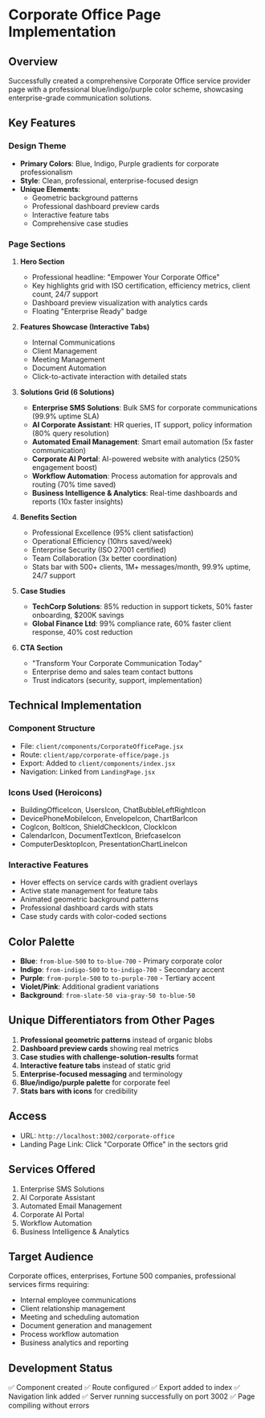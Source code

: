 # Corporate Office Page Implementation

## Overview

Successfully created a comprehensive Corporate Office service provider page with a professional blue/indigo/purple color scheme, showcasing enterprise-grade communication solutions.

## Key Features

### Design Theme

- **Primary Colors**: Blue, Indigo, Purple gradients for corporate professionalism
- **Style**: Clean, professional, enterprise-focused design
- **Unique Elements**:
  - Geometric background patterns
  - Professional dashboard preview cards
  - Interactive feature tabs
  - Comprehensive case studies

### Page Sections

1. **Hero Section**

   - Professional headline: "Empower Your Corporate Office"
   - Key highlights grid with ISO certification, efficiency metrics, client count, 24/7 support
   - Dashboard preview visualization with analytics cards
   - Floating "Enterprise Ready" badge

2. **Features Showcase (Interactive Tabs)**

   - Internal Communications
   - Client Management
   - Meeting Management
   - Document Automation
   - Click-to-activate interaction with detailed stats

3. **Solutions Grid (6 Solutions)**

   - **Enterprise SMS Solutions**: Bulk SMS for corporate communications (99.9% uptime SLA)
   - **AI Corporate Assistant**: HR queries, IT support, policy information (80% query resolution)
   - **Automated Email Management**: Smart email automation (5x faster communication)
   - **Corporate AI Portal**: AI-powered website with analytics (250% engagement boost)
   - **Workflow Automation**: Process automation for approvals and routing (70% time saved)
   - **Business Intelligence & Analytics**: Real-time dashboards and reports (10x faster insights)

4. **Benefits Section**

   - Professional Excellence (95% client satisfaction)
   - Operational Efficiency (10hrs saved/week)
   - Enterprise Security (ISO 27001 certified)
   - Team Collaboration (3x better coordination)
   - Stats bar with 500+ clients, 1M+ messages/month, 99.9% uptime, 24/7 support

5. **Case Studies**

   - **TechCorp Solutions**: 85% reduction in support tickets, 50% faster onboarding, $200K savings
   - **Global Finance Ltd**: 99% compliance rate, 60% faster client response, 40% cost reduction

6. **CTA Section**
   - "Transform Your Corporate Communication Today"
   - Enterprise demo and sales team contact buttons
   - Trust indicators (security, support, implementation)

## Technical Implementation

### Component Structure

- File: `client/components/CorporateOfficePage.jsx`
- Route: `client/app/corporate-office/page.js`
- Export: Added to `client/components/index.jsx`
- Navigation: Linked from `LandingPage.jsx`

### Icons Used (Heroicons)

- BuildingOfficeIcon, UsersIcon, ChatBubbleLeftRightIcon
- DevicePhoneMobileIcon, EnvelopeIcon, ChartBarIcon
- CogIcon, BoltIcon, ShieldCheckIcon, ClockIcon
- CalendarIcon, DocumentTextIcon, BriefcaseIcon
- ComputerDesktopIcon, PresentationChartLineIcon

### Interactive Features

- Hover effects on service cards with gradient overlays
- Active state management for feature tabs
- Animated geometric background patterns
- Professional dashboard cards with stats
- Case study cards with color-coded sections

## Color Palette

- **Blue**: `from-blue-500` to `to-blue-700` - Primary corporate color
- **Indigo**: `from-indigo-500` to `to-indigo-700` - Secondary accent
- **Purple**: `from-purple-500` to `to-purple-700` - Tertiary accent
- **Violet/Pink**: Additional gradient variations
- **Background**: `from-slate-50 via-gray-50 to-blue-50`

## Unique Differentiators from Other Pages

1. **Professional geometric patterns** instead of organic blobs
2. **Dashboard preview cards** showing real metrics
3. **Case studies with challenge-solution-results** format
4. **Interactive feature tabs** instead of static grid
5. **Enterprise-focused messaging** and terminology
6. **Blue/indigo/purple palette** for corporate feel
7. **Stats bars with icons** for credibility

## Access

- URL: `http://localhost:3002/corporate-office`
- Landing Page Link: Click "Corporate Office" in the sectors grid

## Services Offered

1. Enterprise SMS Solutions
2. AI Corporate Assistant
3. Automated Email Management
4. Corporate AI Portal
5. Workflow Automation
6. Business Intelligence & Analytics

## Target Audience

Corporate offices, enterprises, Fortune 500 companies, professional services firms requiring:

- Internal employee communications
- Client relationship management
- Meeting and scheduling automation
- Document generation and management
- Process workflow automation
- Business analytics and reporting

## Development Status

✅ Component created
✅ Route configured
✅ Export added to index
✅ Navigation link added
✅ Server running successfully on port 3002
✅ Page compiling without errors
